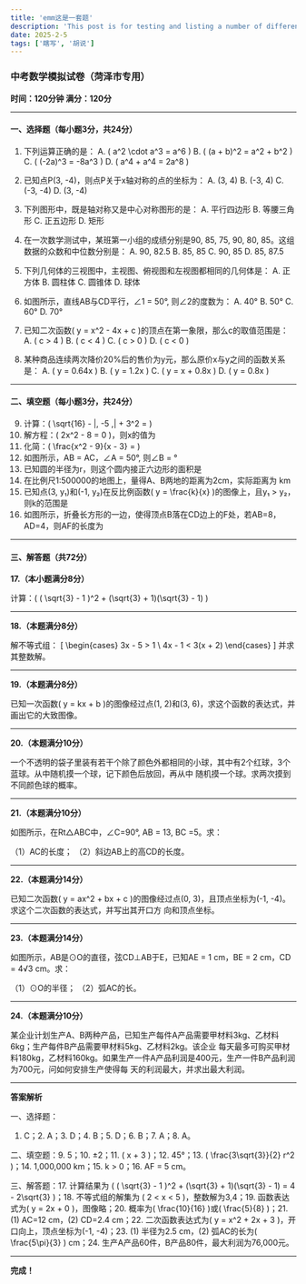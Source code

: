 ```yaml
---
title: 'emm这是一套题'
description: 'This post is for testing and listing a number of different markdown elements'
date: 2025-2-5
tags: ['瞎写', '胡说']
---
```


### **中考数学模拟试卷（菏泽市专用）**

**时间：120分钟 满分：120分**

---

#### **一、选择题（每小题3分，共24分）**

1. 下列运算正确的是：
   A. \( a^2 \cdot a^3 = a^6 \)
   B. \( (a + b)^2 = a^2 + b^2 \)
   C. \( (-2a)^3 = -8a^3 \)
   D. \( a^4 + a^4 = 2a^8 \)

2. 已知点P(3, -4)，则点P关于x轴对称的点的坐标为：
   A. (3, 4)
   B. (-3, 4)
   C. (-3, -4)
   D. (3, -4)

3. 下列图形中，既是轴对称又是中心对称图形的是：
   A. 平行四边形
   B. 等腰三角形
   C. 正五边形
   D. 矩形

4. 在一次数学测试中，某班第一小组的成绩分别是90, 85, 75, 90, 80, 85。这组数据的众数和中位数分别是：
   A. 90, 82.5
   B. 85, 85
   C. 90, 85
   D. 85, 87.5

5. 下列几何体的三视图中，主视图、俯视图和左视图都相同的几何体是：
   A. 正方体
   B. 圆柱体
   C. 圆锥体
   D. 球体

6. 如图所示，直线AB与CD平行，∠1 = 50°, 则∠2的度数为：
   A. 40°
   B. 50°
   C. 60°
   D. 70°

7. 已知二次函数\( y = x^2 - 4x + c \)的顶点在第一象限，那么c的取值范围是：
   A. \( c > 4 \)
   B. \( c < 4 \)
   C. \( c > 0 \)
   D. \( c < 0 \)

8. 某种商品连续两次降价20%后的售价为y元，那么原价x与y之间的函数关系是：
   A. \( y = 0.64x \)
   B. \( y = 1.2x \)
   C. \( y = x + 0.8x \)
   D. \( y = 0.8x \)

---

#### **二、填空题（每小题3分，共24分）**

9. 计算：\( \sqrt{16} - |\, -5 \,| + 3^2 = \)
10. 解方程：\( 2x^2 - 8 = 0 \)，则x的值为
11. 化简：\( \frac{x^2 - 9}{x - 3} = \)
12. 如图所示，AB = AC，∠A = 50°, 则∠B = °
13. 已知圆的半径为r，则这个圆内接正六边形的面积是
14. 在比例尺1:500000的地图上，量得A、B两地的距离为2cm，实际距离为 km
15. 已知点(3, y₁)和(-1, y₂)在反比例函数\( y = \frac{k}{x} \)的图像上，且y₁ > y₂，则k的范围是
16. 如图所示，折叠长方形的一边，使得顶点B落在CD边上的F处，若AB=8，AD=4，则AF的长度为

---

#### **三、解答题（共72分）**

**17.（本小题满分8分）**

计算：\( ( \sqrt{3} - 1 )^2 + (\sqrt{3} + 1)(\sqrt{3} - 1) \)

---

**18.（本题满分8分）**

解不等式组：
\[
\begin{cases}
3x - 5 > 1 \\
4x - 1 < 3(x + 2)
\end{cases}
\]
并求其整数解。

---

**19.（本题满分8分）**

已知一次函数\( y = kx + b \)的图像经过点(1, 2)和(3, 6)，求这个函数的表达式，并画出它的大致图像。

---

**20.（本题满分10分）**

一个不透明的袋子里装有若干个除了颜色外都相同的小球，其中有2个红球，3个蓝球。从中随机摸一个球，记下颜色后放回，再从中
随机摸一个球。求两次摸到不同颜色球的概率。

---

**21.（本题满分10分）**

如图所示，在Rt△ABC中，∠C=90°, AB = 13, BC =5。求：

（1）AC的长度；
（2）斜边AB上的高CD的长度。

---

**22.（本题满分14分）**

已知二次函数\( y = ax^2 + bx + c \)的图像经过点(0, 3)，且顶点坐标为(-1, -4)。求这个二次函数的表达式，并写出其开口方
向和顶点坐标。

---

**23.（本题满分14分）**

如图所示，AB是⊙O的直径，弦CD⊥AB于E，已知AE = 1 cm，BE = 2 cm，CD = 4√3 cm。求：

（1）⊙O的半径；
（2）弧AC的长。

---

**24.（本题满分10分）**

某企业计划生产A、B两种产品，已知生产每件A产品需要甲材料3kg、乙材料6kg；生产每件B产品需要甲材料5kg、乙材料2kg。该企业
每天最多可购买甲材料180kg，乙材料160kg。如果生产一件A产品利润是400元，生产一件B产品利润为700元，问如何安排生产使得每
天的利润最大，并求出最大利润。

---

**答案解析**

一、选择题：

1. C；2. A；3. D；4. B；5. D；6. B；7. A；8. A。

二、填空题：9. 5；10. ±2；11. \( x + 3 \)；12. 45°；13. \( \frac{3\sqrt{3}}{2} r^2 \)；14. 1,000,000 km；15. k > 0；16. AF =
5 cm。

三、解答题：17. 计算结果为 \( ( \sqrt{3} - 1 )^2 + (\sqrt{3} + 1)(\sqrt{3} - 1) = 4 - 2\sqrt{3} \)；18. 不等式组的解集为 \( 2 < x < 5 \)，整数解为3,4；19. 函数表达式为\( y = 2x + 0 \)，图像略；20. 概率为\( \frac{10}{16} \)或\( \frac{5}{8} \)；21. (1) AC=12 cm，(2) CD=2.4 cm；22. 二次函数表达式为\( y = x^2 + 2x + 3 \)，开口向上，顶点坐标为(-1, -4)；23. (1) 半径为2.5 cm，(2) 弧AC的长为\( \frac{5\pi}{3} \) cm；24. 生产A产品60件，B产品80件，最大利润为76,000元。

---

**完成！**

